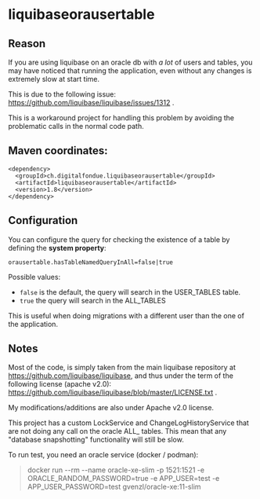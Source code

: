 # liquibaseorausertable

##  Reason

If you are using liquibase on an oracle db with _a lot_ of users and tables, you may have noticed that
running the application, even without any changes is extremely slow at start time.

This is due to the following issue: https://github.com/liquibase/liquibase/issues/1312 .

This is a workaround project for handling this problem by avoiding the problematic calls in the normal code path.

## Maven coordinates:

```
<dependency>
  <groupId>ch.digitalfondue.liquibaseorausertable</groupId>
  <artifactId>liquibaseorausertable</artifactId>
  <version>1.8</version>
</dependency>
```

## Configuration

You can configure the query for checking the existence of a table by defining the **system property**:
```
orausertable.hasTableNamedQueryInAll=false|true
```
Possible values:
- `false` is the default, the query will search in the USER_TABLES table.
- `true` the query will search in the ALL_TABLES

This is useful when doing migrations with a different user than the one of the application.

## Notes

Most of the code, is simply taken from the main liquibase repository at https://github.com/liquibase/liquibase, and thus under the term of the following license (apache v2.0): https://github.com/liquibase/liquibase/blob/master/LICENSE.txt .

My modifications/additions are also under Apache v2.0 license.

This project has a custom LockService and ChangeLogHistoryService that are not doing any call on the oracle ALL_ tables.
This mean that any "database snapshotting" functionality will still be slow.

To run test, you need an oracle service (docker / podman):

> docker run --rm --name oracle-xe-slim -p 1521:1521 -e ORACLE_RANDOM_PASSWORD=true -e APP_USER=test -e APP_USER_PASSWORD=test gvenzl/oracle-xe:11-slim